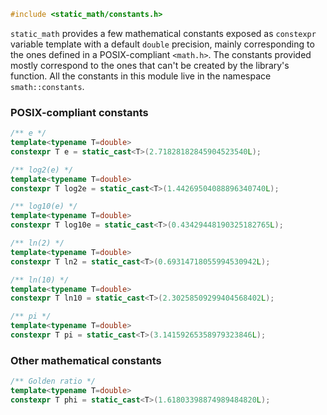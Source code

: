 ```cpp
#include <static_math/constants.h>
```

`static_math` provides a few mathematical constants exposed as `constexpr` variable template with a default `double` precision, mainly corresponding to the ones defined in a POSIX-compliant `<math.h>`. The constants provided mostly correspond to the ones that can't be created by the library's function. All the constants in this module live in the namespace `smath::constants`.

### POSIX-compliant constants

```cpp
/** e */
template<typename T=double>
constexpr T e = static_cast<T>(2.71828182845904523540L);

/** log2(e) */
template<typename T=double>
constexpr T log2e = static_cast<T>(1.44269504088896340740L);

/** log10(e) */
template<typename T=double>
constexpr T log10e = static_cast<T>(0.43429448190325182765L);

/** ln(2) */
template<typename T=double>
constexpr T ln2 = static_cast<T>(0.69314718055994530942L);

/** ln(10) */
template<typename T=double>
constexpr T ln10 = static_cast<T>(2.30258509299404568402L);

/** pi */
template<typename T=double>
constexpr T pi = static_cast<T>(3.14159265358979323846L);
```

### Other mathematical constants

```cpp
/** Golden ratio */
template<typename T=double>
constexpr T phi = static_cast<T>(1.61803398874989484820L);
```